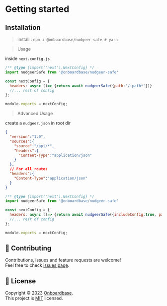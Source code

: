 # Getting started

## Installation

> install : `npm i @onboardbase/nudgeer-safe # yarn`

> Usage

inside `next.config.js`

```js
/** @type {import('next').NextConfig} */
import nudgeerSafe from '@onboardbase/nudgeer-safe'

const nextConfig = {
  headers: async ()=> {return await nudgeerSafe({path:'/:path*'})}
  //... rest of config
};

module.exports = nextConfig;

```

> Advanced Usage

create a `nudgeer.json` in root dir

```json
{
  "version":"1.0",
  "sources":{
    "source":"/api/*",
    "headers":{
      "Content-Type":"application/json"
    }
  },
  // For all routes
  "headers":{
    "Content-Type":"application/json"
  }
}
```

```js
/** @type {import('next').NextConfig} */
import nudgeerSafe from '@onboardbase/nudgeer-safe'

const nextConfig = {
  headers: async ()=> {return await nudgeerSafe({includeConfig:true, path:'/:path*'})}
  //... rest of config
};

module.exports = nextConfig;

```

## 🤝 Contributing

Contributions, issues and feature requests are welcome!<br />Feel free to check [issues page](issues).


## 📝 License

Copyright © 2023 [Onboardbase](https://github.com/onboardbase).<br />
This project is [MIT](LICENSE) licensed.
